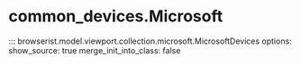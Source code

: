 # common_devices.Microsoft

::: browserist.model.viewport.collection.microsoft.MicrosoftDevices
    options:
      show_source: true
      merge_init_into_class: false

